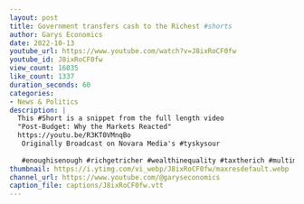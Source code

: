 ```yaml
---
layout: post
title: Government transfers cash to the Richest #shorts
author: Garys Economics
date: 2022-10-13
youtube_url: https://www.youtube.com/watch?v=J8ixRoCF0fw
youtube_id: J8ixRoCF0fw
view_count: 16035
like_count: 1337
duration_seconds: 60
categories:
- News & Politics
description: |
  This #Short is a snippet from the full length video 
  "Post-Budget: Why the Markets Reacted" 
  https://youtu.be/R3KT0VMnqBo
   Originally Broadcast on Novara Media's #tyskysour 
  
   #enoughisenough #richgetricher #wealthinequality #taxtherich #multimillionaire #bankofengland #government #tory
thumbnail: https://i.ytimg.com/vi_webp/J8ixRoCF0fw/maxresdefault.webp
channel_url: https://www.youtube.com/@garyseconomics
caption_file: captions/J8ixRoCF0fw.vtt
---
```

